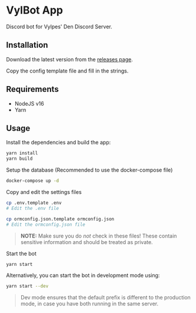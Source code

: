 # VylBot App

Discord bot for Vylpes' Den Discord Server.

## Installation

Download the latest version from the [releases page](https://github.com/Vylpes/vylbot-app/releases).

Copy the config template file and fill in the strings.

## Requirements

- NodeJS v16
- Yarn

## Usage

Install the dependencies and build the app:

```bash
yarn install
yarn build
```

Setup the database (Recommended to use the docker-compose file)

```bash
docker-compose up -d
```

Copy and edit the settings files

```bash
cp .env.template .env
# Edit the .env file

cp ormconfig.json.template ormconfig.json
# Edit the ormconfig.json file
```

> **NOTE:** Make sure you do *not* check in these files! These contain sensitive information and should be treated as private.

Start the bot

```bash
yarn start
```

Alternatively, you can start the bot in development mode using:

```bash
yarn start --dev
```

> Dev mode ensures that the default prefix is different to the production mode, in case you have both running in the same server.